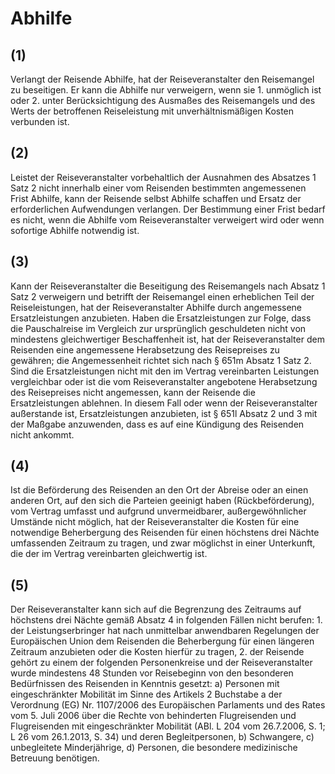 # Abhilfe



## (1)

 Verlangt der Reisende Abhilfe, hat der Reiseveranstalter den Reisemangel zu beseitigen. Er kann die Abhilfe nur verweigern, wenn sie  1.
 unmöglich ist oder
 2.
 unter Berücksichtigung des Ausmaßes des Reisemangels und des Werts der betroffenen Reiseleistung mit unverhältnismäßigen Kosten verbunden ist.


## (2)

 Leistet der Reiseveranstalter vorbehaltlich der Ausnahmen des Absatzes 1 Satz 2 nicht innerhalb einer vom Reisenden bestimmten angemessenen Frist Abhilfe, kann der Reisende selbst Abhilfe schaffen und Ersatz der erforderlichen Aufwendungen verlangen. Der Bestimmung einer Frist bedarf es nicht, wenn die Abhilfe vom Reiseveranstalter verweigert wird oder wenn sofortige Abhilfe notwendig ist.

## (3)

 Kann der Reiseveranstalter die Beseitigung des Reisemangels nach Absatz 1 Satz 2 verweigern und betrifft der Reisemangel einen erheblichen Teil der Reiseleistungen, hat der Reiseveranstalter Abhilfe durch angemessene Ersatzleistungen anzubieten. Haben die Ersatzleistungen zur Folge, dass die Pauschalreise im Vergleich zur ursprünglich geschuldeten nicht von mindestens gleichwertiger Beschaffenheit ist, hat der Reiseveranstalter dem Reisenden eine angemessene Herabsetzung des Reisepreises zu gewähren; die Angemessenheit richtet sich nach § 651m Absatz 1 Satz 2. Sind die Ersatzleistungen nicht mit den im Vertrag vereinbarten Leistungen vergleichbar oder ist die vom Reiseveranstalter angebotene Herabsetzung des Reisepreises nicht angemessen, kann der Reisende die Ersatzleistungen ablehnen. In diesem Fall oder wenn der Reiseveranstalter außerstande ist, Ersatzleistungen anzubieten, ist § 651l Absatz 2 und 3 mit der Maßgabe anzuwenden, dass es auf eine Kündigung des Reisenden nicht ankommt.

## (4)

 Ist die Beförderung des Reisenden an den Ort der Abreise oder an einen anderen Ort, auf den sich die Parteien geeinigt haben (Rückbeförderung), vom Vertrag umfasst und aufgrund unvermeidbarer, außergewöhnlicher Umstände nicht möglich, hat der Reiseveranstalter die Kosten für eine notwendige Beherbergung des Reisenden für einen höchstens drei Nächte umfassenden Zeitraum zu tragen, und zwar möglichst in einer Unterkunft, die der im Vertrag vereinbarten gleichwertig ist.

## (5)

 Der Reiseveranstalter kann sich auf die Begrenzung des Zeitraums auf höchstens drei Nächte gemäß Absatz 4 in folgenden Fällen nicht berufen:  1.
 der Leistungserbringer hat nach unmittelbar anwendbaren Regelungen der Europäischen Union dem Reisenden die Beherbergung für einen längeren Zeitraum anzubieten oder die Kosten hierfür zu tragen,
 2.
 der Reisende gehört zu einem der folgenden Personenkreise und der Reiseveranstalter wurde mindestens 48 Stunden vor Reisebeginn von den besonderen Bedürfnissen des Reisenden in Kenntnis gesetzt:  a)
 Personen mit eingeschränkter Mobilität im Sinne des Artikels 2 Buchstabe a der Verordnung (EG) Nr. 1107/2006 des Europäischen Parlaments und des Rates vom 5. Juli 2006 über die Rechte von behinderten Flugreisenden und Flugreisenden mit eingeschränkter Mobilität (ABl. L 204 vom 26.7.2006, S. 1; L 26 vom 26.1.2013, S. 34) und deren Begleitpersonen,
 b)
 Schwangere,
 c)
 unbegleitete Minderjährige,
 d)
 Personen, die besondere medizinische Betreuung benötigen.

 

